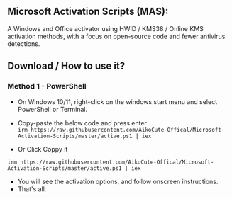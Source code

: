 ## Microsoft Activation Scripts (MAS):

A Windows and Office activator using HWID / KMS38 / Online KMS activation methods, with a focus on open-source code and fewer antivirus detections.

## Download / How to use it?

### Method 1 - PowerShell

-   On Windows 10/11, right-click on the windows start menu and select PowerShell or Terminal.
-   Copy-paste the below code and press enter\
    `irm https://raw.githubusercontent.com/AikoCute-Offical/Microsoft-Activation-Scripts/master/active.ps1 | iex`

- Or Click Coppy it

```
irm https://raw.githubusercontent.com/AikoCute-Offical/Microsoft-Activation-Scripts/master/active.ps1 | iex
```

-   You will see the activation options, and follow onscreen instructions.
-   That's all.

